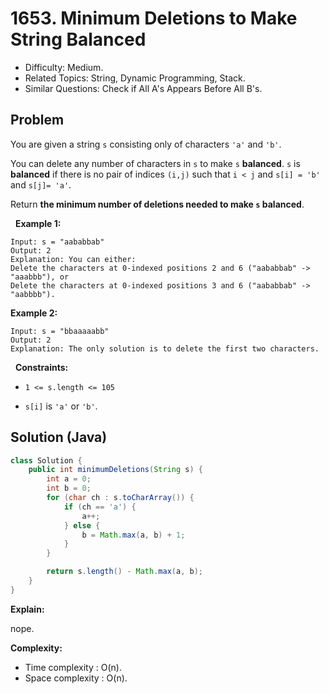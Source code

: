 # 1653. Minimum Deletions to Make String Balanced

- Difficulty: Medium.
- Related Topics: String, Dynamic Programming, Stack.
- Similar Questions: Check if All A's Appears Before All B's.

## Problem

You are given a string ```s``` consisting only of characters ```'a'``` and ```'b'```​​​​.

You can delete any number of characters in ```s``` to make ```s``` **balanced**. ```s``` is **balanced** if there is no pair of indices ```(i,j)``` such that ```i < j``` and ```s[i] = 'b'``` and ```s[j]= 'a'```.

Return **the **minimum** number of deletions needed to make **```s```** **balanced****.

 
**Example 1:**

```
Input: s = "aababbab"
Output: 2
Explanation: You can either:
Delete the characters at 0-indexed positions 2 and 6 ("aababbab" -> "aaabbb"), or
Delete the characters at 0-indexed positions 3 and 6 ("aababbab" -> "aabbbb").
```

**Example 2:**

```
Input: s = "bbaaaaabb"
Output: 2
Explanation: The only solution is to delete the first two characters.
```

 
**Constraints:**


	
- ```1 <= s.length <= 105```
	
- ```s[i]``` is ```'a'``` or ```'b'```​​.



## Solution (Java)

```java
class Solution {
    public int minimumDeletions(String s) {
        int a = 0;
        int b = 0;
        for (char ch : s.toCharArray()) {
            if (ch == 'a') {
                a++;
            } else {
                b = Math.max(a, b) + 1;
            }
        }

        return s.length() - Math.max(a, b);
    }
}
```

**Explain:**

nope.

**Complexity:**

* Time complexity : O(n).
* Space complexity : O(n).
